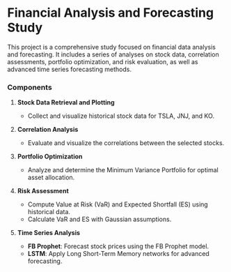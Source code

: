 # Financial Analysis and Forecasting Study

This project is a comprehensive study focused on financial data analysis and forecasting. It includes a series of analyses on stock data, correlation assessments, portfolio optimization, and risk evaluation, as well as advanced time series forecasting methods.

### Components

1. **Stock Data Retrieval and Plotting**
   - Collect and visualize historical stock data for TSLA, JNJ, and KO.

2. **Correlation Analysis**
   - Evaluate and visualize the correlations between the selected stocks.

3. **Portfolio Optimization**
   - Analyze and determine the Minimum Variance Portfolio for optimal asset allocation.

4. **Risk Assessment**
   - Compute Value at Risk (VaR) and Expected Shortfall (ES) using historical data.
   - Calculate VaR and ES with Gaussian assumptions.

5. **Time Series Analysis**
   - **FB Prophet**: Forecast stock prices using the FB Prophet model.
   - **LSTM**: Apply Long Short-Term Memory networks for advanced forecasting.